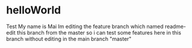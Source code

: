 # helloWorld
Test
My name is Mai 
Im editing the feature branch which named readme-edit 
this branch from the master 
so i can test some features here in this branch without editing in the main branch "master"
